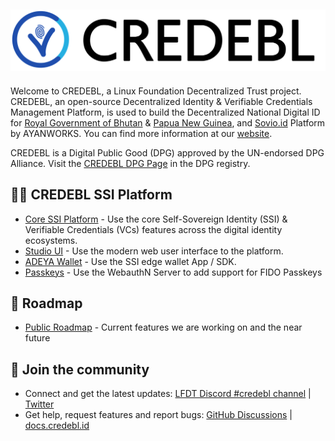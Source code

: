 ## ![CREDEBL Logo](https://github.com/credebl/.github/raw/main/logo.svg)

Welcome to CREDEBL, a Linux Foundation Decentralized Trust project. CREDEBL, an open-source Decentralized Identity & Verifiable Credentials Management Platform, is used to build the Decentralized National Digital ID for [Royal Government of Bhutan](https://www.bhutanndi.com) & [Papua New Guinea](https://www.biometricupdate.com/202410/papua-new-guinea-advances-digital-id-wallet-and-govt-platform-to-pilot), and [Sovio.id](https://sovio.id) Platform by AYANWORKS. You can find more information at our [website](https://credebl.id).

CREDEBL is a Digital Public Good (DPG) approved by the UN-endorsed DPG Alliance. Visit the [CREDEBL DPG Page](https://www.digitalpublicgoods.net/r/credebl) in the DPG registry.

## 🙋‍♀️ CREDEBL SSI Platform

* [Core SSI Platform](https://github.com/credebl/platform) - Use the core Self-Sovereign Identity (SSI) & Verifiable Credentials (VCs) features across the digital identity ecosystems.
* [Studio UI](https://github.com/credebl/studio) - Use the modern web user interface to the platform.
* [ADEYA Wallet](https://github.com/credebl/adeya-wallet) - Use the SSI edge wallet App / SDK.
* [Passkeys](https://github.com/credebl/webauthn-server) - Use the WebauthN Server to add support for FIDO Passkeys

## 🌈 Roadmap

* [Public Roadmap](https://github.com/orgs/credebl/projects/5) - Current features we are working on and the near future

## 🧙 Join the community

* Connect and get the latest updates: <a href="https://discord.com/channels/905194001349627914/1331657363161219082">LFDT Discord #credebl channel</a> | <a href="https://twitter.com/credebl" target="_blank">Twitter</a>
* Get help, request features and report bugs: <a href="https://github.com/orgs/credebl/discussions" target="_blank">GitHub Discussions</a> | <a href="https://docs.credebl.id" target="_blank">docs.credebl.id</a>
